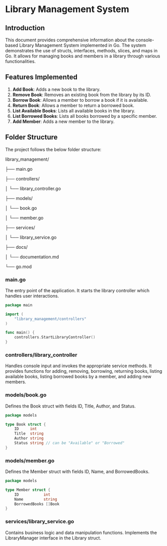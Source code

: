 # Library Management System

## Introduction
This document provides comprehensive information about the console-based Library Management System implemented in Go. The system demonstrates the use of structs, interfaces, methods, slices, and maps in Go. It allows for managing books and members in a library through various functionalities.

## Features Implemented
1. **Add Book**: Adds a new book to the library.
2. **Remove Book**: Removes an existing book from the library by its ID.
3. **Borrow Book**: Allows a member to borrow a book if it is available.
4. **Return Book**: Allows a member to return a borrowed book.
5. **List Available Books**: Lists all available books in the library.
6. **List Borrowed Books**: Lists all books borrowed by a specific member.
7. **Add Member**: Adds a new member to the library.

## Folder Structure
The project follows the below folder structure:

library_management/

├── main.go

├── controllers/

│ └── library_controller.go

├── models/

│ └── book.go

│ └── member.go

├── services/

│ └── library_service.go

├── docs/

│ └── documentation.md

└── go.mod


### main.go
The entry point of the application. It starts the library controller which handles user interactions.

```go
package main

import (
    "library_management/controllers"
)

func main() {
    controllers.StartLibraryController()
}

```

### controllers/library_controller
Handles console input and invokes the appropriate service methods. It provides functions for adding, removing, borrowing, returning books, listing available books, listing borrowed books by a member, and adding new members.

### models/book.go
Defines the Book struct with fields ID, Title, Author, and Status.
```go
package models

type Book struct {
    ID     int
    Title  string
    Author string
    Status string // can be "Available" or "Borrowed"
}
```
### models/member.go
Defines the Member struct with fields ID, Name, and BorrowedBooks.

```go
package models

type Member struct {
    ID           int
    Name         string
    BorrowedBooks []Book
}
```
### services/library_service.go
Contains business logic and data manipulation functions. Implements the LibraryManager interface in the Library struct.
